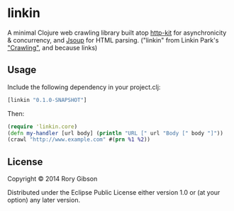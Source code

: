 # linkin

A minimal Clojure web crawling library built atop [http-kit](http://http-kit.org) for asynchronicity & concurrency, and [Jsoup](http://jsoup.org) for HTML parsing.
("linkin" from Linkin Park's ["Crawling"](http://www.azlyrics.com/lyrics/linkinpark/crawling.html), and because links)


## Usage

Include the following dependency in your project.clj:
```clojure
[linkin "0.1.0-SNAPSHOT"]
```

Then:
```clojure
(require 'linkin.core)
(defn my-handler [url body] (println "URL [" url "Body [" body "]"))
(crawl "http://www.example.com" #(prn %1 %2))
```

## License

Copyright © 2014 Rory Gibson

Distributed under the Eclipse Public License either version 1.0 or (at
your option) any later version.
